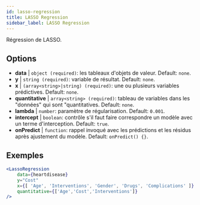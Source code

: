 ```yaml
---
id: lasso-regression
title: LASSO Regression
sidebar_label: LASSO Regression
---
```


Régression de LASSO.

## Options

* __data__ | `object (required)`: les tableaux d'objets de valeur. Default: `none`.
* __y__ | `string (required)`: variable de résultat. Default: `none`.
* __x__ | `(array<string>|string) (required)`: une ou plusieurs variables prédictives. Default: `none`.
* __quantitative__ | `array<string> (required)`: tableau de variables dans les "données" qui sont "quantitatives. Default: `none`.
* __lambda__ | `number`: paramètre de régularisation. Default: `0.001`.
* __intercept__ | `boolean`: contrôle s'il faut faire correspondre un modèle avec un terme d'interception. Default: `true`.
* __onPredict__ | `function`: rappel invoqué avec les prédictions et les résidus après ajustement du modèle. Default: `onPredict() {}`.


## Exemples

```jsx live
<LassoRegression
    data={heartdisease} 
    y="Cost"
    x={[ 'Age', 'Interventions', 'Gender', 'Drugs', 'Complications' ]}
    quantitative={['Age','Cost','Interventions']}
/>
```

